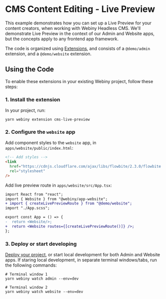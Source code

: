 # CMS Content Editing - Live Preview

This example demonstrates how you can set up a Live Preview for your content creators, when working with Webiny Headless CMS. We'll demonstrate Live Preview in the context of our Admin and Website apps, but the concepts apply to any frontend app framework.

The code is organized using [Extensions](https://www.webiny.com/docs/core-development-concepts/basics/extensions), and consists of a `@demo/admin` extension, and a `@demo/website` extension.

## Using the Code

To enable these extensions in your existing Webiny project, follow these steps:

### 1. Install the extension

In your project, run:

```shell
yarn webiny extension cms-live-preview
```

### 2. Configure the `website` app

Add component styles to the `website` app, in `apps/website/public/index.html`:

```html
<!-- Add styles -->
<link
  href="https://cdnjs.cloudflare.com/ajax/libs/flowbite/2.3.0/flowbite.min.css"
  rel="stylesheet"
/>
```

Add live preview route in `apps/website/src/App.tsx`:

```diff tsx
import React from "react";
import { Website } from "@webiny/app-website";
+ import { createLivePreviewRoute } from "@demo/website";
import "./App.scss";

export const App = () => {
-  return <Website/>;
+  return <Website routes={[createLivePreviewRoute()]} />;
};
```

### 3. Deploy or start developing

[Deploy your project](https://www.webiny.com/docs/core-development-concepts/basics/project-deployment), or start local development for both Admin and Website apps. If staring local development, in separate terminal windows/tabs, run the following commands:

```shell
# Terminal window 1
yarn webiny watch admin --env=dev

# Terminal window 2
yarn webiny watch website --env=dev
```
